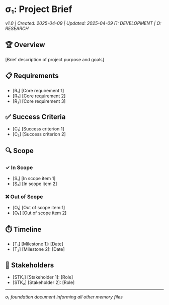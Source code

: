 # σ₁: Project Brief
*v1.0 | Created: 2025-04-09 | Updated: 2025-04-09*
*Π: DEVELOPMENT | Ω: RESEARCH*

## 🏆 Overview
[Brief description of project purpose and goals]

## 📋 Requirements
- [R₁] [Core requirement 1]
- [R₂] [Core requirement 2]
- [R₃] [Core requirement 3]

## ✅ Success Criteria
- [C₁] [Success criterion 1]
- [C₂] [Success criterion 2]

## 🔍 Scope
### ✓ In Scope
- [S₁] [In scope item 1]
- [S₂] [In scope item 2]

### ❌ Out of Scope
- [O₁] [Out of scope item 1]
- [O₂] [Out of scope item 2]

## ⏱️ Timeline
- [T₁] [Milestone 1]: [Date]
- [T₂] [Milestone 2]: [Date]

## 👥 Stakeholders
- [STK₁] [Stakeholder 1]: [Role]
- [STK₂] [Stakeholder 2]: [Role]

---
*σ₁ foundation document informing all other memory files*